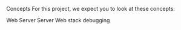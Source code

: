 Concepts
For this project, we expect you to look at these concepts:

Web Server
Server
Web stack debugging

